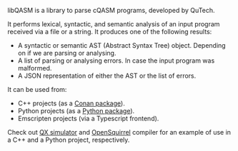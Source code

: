 libQASM is a library to parse cQASM programs, developed by QuTech.

It performs lexical, syntactic, and semantic analysis of an input program received via a file or a string.
It produces one of the following results:

- A syntactic or semantic AST (Abstract Syntax Tree) object. Depending on if we are parsing or analysing.
- A list of parsing or analysing errors. In case the input program was malformed.
- A JSON representation of either the AST or the list of errors.

It can be used from:

- C++ projects (as a [Conan package](https://conan.io/center/recipes/libqasm)).
- Python projects (as a [Python package](https://pypi.org/project/libqasm/)).
- Emscripten projects (via a Typescript frontend).

Check out [QX simulator](https://github.com/QuTech-Delft/qx-simulator)
and [OpenSquirrel](https://github.com/QuTech-Delft/OpenSquirrel) compiler
for an example of use in a C++ and a Python project, respectively.
